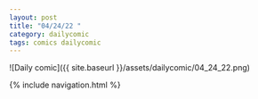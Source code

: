 ```yaml
---
layout: post
title: "04/24/22 "
category: dailycomic
tags: comics dailycomic
---
```

![Daily comic]({{ site.baseurl }}/assets/dailycomic/04_24_22.png)

{% include navigation.html %}

